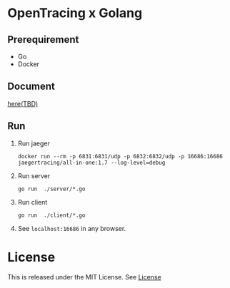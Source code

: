 # OpenTracing x Golang

## Prerequirement
* Go
* Docker

## Document

[here(TBD)](./)

## Run

1. Run jaeger
    ```
    docker run --rm -p 6831:6831/udp -p 6832:6832/udp -p 16686:16686 jaegertracing/all-in-one:1.7 --log-level=debug
    ```
1. Run server
    ```
    go run  ./server/*.go
    ```
1.  Run client
    ```
    go run  ./client/*.go
    ```
1. See `localhost:16686` in any browser.


# License

This is released under the MIT License. See [License](./LICENSE)
